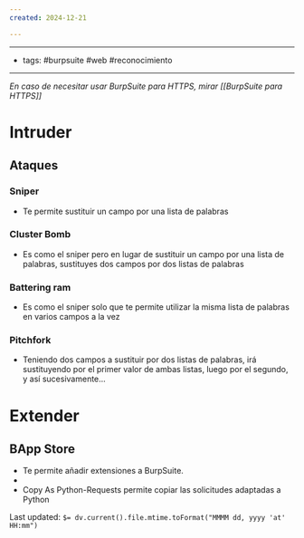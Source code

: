 ```yaml
---
created: 2024-12-21

---
```

---------
- tags: #burpsuite  #web #reconocimiento 
------

*En caso de necesitar usar BurpSuite para HTTPS, mirar [[BurpSuite para HTTPS]]*

# Intruder
## Ataques
### Sniper
- Te permite sustituir un campo por una lista de palabras

### Cluster Bomb
- Es como el sniper pero en lugar de sustituir un campo por una lista de palabras, sustituyes dos campos por dos listas de palabras

### Battering ram
- Es como el sniper solo que te permite utilizar la misma lista de palabras en varios campos a la vez

### Pitchfork
-  Teniendo dos campos a sustituir por dos listas de palabras, irá sustituyendo por el primer valor de ambas listas, luego por el segundo, y así sucesivamente...

# Extender
## BApp Store
- Te permite añadir extensiones a BurpSuite. 
- 
- Copy As Python-Requests permite copiar las solicitudes adaptadas a Python


Last updated: `$= dv.current().file.mtime.toFormat("MMMM dd, yyyy 'at' HH:mm")`
